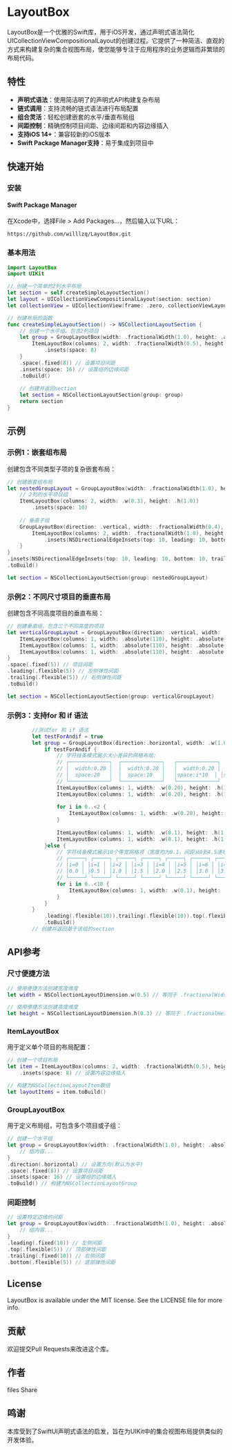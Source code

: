 # LayoutBox

LayoutBox是一个优雅的Swift库，用于iOS开发，通过声明式语法简化UICollectionViewCompositionalLayout的创建过程。它提供了一种简洁、直观的方式来构建复杂的集合视图布局，使您能够专注于应用程序的业务逻辑而非繁琐的布局代码。
## 特性

- **声明式语法**：使用简洁明了的声明式API构建复杂布局
- **链式调用**：支持流畅的链式语法进行布局配置
- **组合灵活**：轻松创建嵌套的水平/垂直布局组
- **间距控制**：精确控制项目间距、边缘间距和内容边缘插入
- **支持iOS 14+**：兼容较新的iOS版本
- **Swift Package Manager支持**：易于集成到项目中

## 快速开始

### 安装

#### Swift Package Manager

在Xcode中，选择File > Add Packages...，然后输入以下URL：

```
https://github.com/willlzq/LayoutBox.git
```

### 基本用法

```swift
import LayoutBox
import UIKit

// 创建一个简单的2列水平布局
let section = self.createSimpleLayoutSection()
let layout = UICollectionViewCompositionalLayout(section: section)
let collectionView = UICollectionView(frame: .zero, collectionViewLayout: layout)

// 创建布局的函数
func createSimpleLayoutSection() -> NSCollectionLayoutSection {
    // 创建一个水平组，包含2列项目
    let group = GroupLayoutBox(width: .fractionalWidth(1.0), height: .absolute(100)) {
        ItemLayoutBox(columns: 2, width: .fractionalWidth(0.5), height: .fractionalHeight(1.0))
            .insets(space: 8)
    }
    .space(.fixed(8)) // 设置项目间距
    .insets(space: 16) // 设置组的边缘间距
    .toBuild()
    
    // 创建并返回section
    let section = NSCollectionLayoutSection(group: group)
    return section
}
```

## 示例

### 示例1：嵌套组布局

创建包含不同类型子项的复杂嵌套布局：

```swift
// 创建嵌套组布局
let nestedGroupLayout = GroupLayoutBox(width: .fractionalWidth(1.0), height: .fractionalHeight(0.4)) {
    // 2列的水平项目组
    ItemLayoutBox(columns: 2, width: .w(0.3), height: .h(1.0))
        .insets(space: 10)
    
    // 垂直子组
    GroupLayoutBox(direction: .vertical, width: .fractionalWidth(0.4), height: .fractionalHeight(1.0)) {
        ItemLayoutBox(columns: 2, width: .fractionalWidth(1.0), height: .fractionalHeight(0.3))
            .insets(NSDirectionalEdgeInsets(top: 10, leading: 10, bottom: 10, trailing: 10))
    }
}
.insets(NSDirectionalEdgeInsets(top: 10, leading: 10, bottom: 10, trailing: 10))
.toBuild()

let section = NSCollectionLayoutSection(group: nestedGroupLayout)
```

### 示例2：不同尺寸项目的垂直布局

创建包含不同高度项目的垂直布局：

```swift
// 创建垂直组，包含三个不同高度的项目
let verticalGroupLayout = GroupLayoutBox(direction: .vertical, width: .absolute(110), height: .absolute(205)) {
    ItemLayoutBox(columns: 1, width: .absolute(110), height: .absolute(45))
    ItemLayoutBox(columns: 1, width: .absolute(110), height: .absolute(65))
    ItemLayoutBox(columns: 1, width: .absolute(110), height: .absolute(85))
}
.space(.fixed(5)) // 项目间距
.leading(.flexible(5)) // 左侧弹性间距
.trailing(.flexible(5)) // 右侧弹性间距
.toBuild()

let section = NSCollectionLayoutSection(group: verticalGroupLayout)
```
### 示例3：支持for 和 if 语法
```swift
        //测试for 和 if 语法
        let testForAndif = true
        let group = GroupLayoutBox(direction:.horizontal, width: .w(1.0), height: .absolute(120)) {
            if testForAndif {
                // 字符线条模式展示大小差异的网格布局:
                // ┌─────────────┐  ┌─────────────┐   ┌─────────────┐ ┌─────────────┐ ┌───────┐ ┌───────┐
                // │  width:0.20 │  │  width:0.20 │   │  width:0.20 │ │  width:0.20 │ │0.10  │ │0.10  │
                // │  space:20   │  │  space:10   │   │space:i*10  │ │space:i*10  │ │space:1│ │space:5│
                // └─────────────┘  └─────────────┘   └─────────────┘ └─────────────┘ └───────┘ └───────┘
                ItemLayoutBox(columns: 1, width: .w(0.20), height: .h(1.0)).insets(space: 20)
                ItemLayoutBox(columns: 1, width: .w(0.20), height: .h(1.0)).insets(space: 10)
                
                for i in 0..<2 {
                    ItemLayoutBox(columns: 1, width: .w(0.20), height: .h(1.0)).insets(space: CGFloat(i) * 10)
                }
                
                ItemLayoutBox(columns: 1, width: .w(0.1), height: .h(1.0)).insets(space: 1)
                ItemLayoutBox(columns: 1, width: .w(0.1), height: .h(1.0)).insets(space: 5)
            }else {
                // 字符线条模式展示10个等宽网格项（宽度均为0.1，间距从0到4.5递增）:
                // ┌─────┐ ┌─────┐ ┌─────┐ ┌─────┐ ┌─────┐ ┌─────┐ ┌─────┐ ┌─────┐ ┌─────┐ ┌─────┐
                // │i=0 │ │i=1 │ │i=2 │ │i=3 │ │i=4 │ │i=5 │ │i=6 │ │i=7 │ │i=8 │ │i=9 │
                // │0.0 │ │0.5 │ │1.0 │ │1.5 │ │2.0 │ │2.5 │ │3.0 │ │3.5 │ │4.0 │ │4.5 │
                // └─────┘ └─────┘ └─────┘ └─────┘ └─────┘ └─────┘ └─────┘ └─────┘ └─────┘ └─────┘
                for i in 0..<10 {
                    ItemLayoutBox(columns: 1, width: .w(0.1), height: .h(1.0)).insets(space: CGFloat(i) * 0.5)
                }
            }
        }
            .leading(.flexible(10)).trailing(.flexible(10)).top(.flexible(10)).bottom(.flexible(10))
            .toBuild()
        // 创建并返回基于该组的section
 ```

## API参考

### 尺寸便捷方法

```swift
// 使用便捷方法创建宽度维度
let width = NSCollectionLayoutDimension.w(0.5) // 等同于 .fractionalWidth(0.5)

// 使用便捷方法创建高度维度
let height = NSCollectionLayoutDimension.h(0.3) // 等同于 .fractionalHeight(0.3)
```

### ItemLayoutBox

用于定义单个项目的布局配置：

```swift
// 创建一个项目布局
let item = ItemLayoutBox(columns: 2, width: .fractionalWidth(0.5), height: .fractionalHeight(1.0))
    .insets(space: 8) // 设置内容边缘插入

// 构建为NSCollectionLayoutItem数组
let layoutItems = item.toBuild()
```

### GroupLayoutBox

用于定义布局组，可包含多个项目或子组：

```swift
// 创建一个水平组
let group = GroupLayoutBox(width: .fractionalWidth(1.0), height: .absolute(100)) {
    // 组内容...
}
.direction(.horizontal) // 设置方向(默认为水平)
.space(.fixed(8)) // 设置项目间距
.insets(space: 16) // 设置组的边缘插入
.toBuild() // 构建为NSCollectionLayoutGroup
```

### 间距控制

```swift
// 设置特定边缘的间距
let group = GroupLayoutBox(width: .fractionalWidth(1.0), height: .absolute(100)) {
    // 组内容...
}
.leading(.fixed(10)) // 左侧间距
.top(.flexible(5)) // 顶部弹性间距
.trailing(.fixed(10)) // 右侧间距
.bottom(.flexible(5)) // 底部弹性间距
```

## License

LayoutBox is available under the MIT license. See the LICENSE file for more info.

## 贡献

欢迎提交Pull Requests来改进这个库。

## 作者

files Share

## 鸣谢

本库受到了SwiftUI声明式语法的启发，旨在为UIKit中的集合视图布局提供类似的开发体验。

